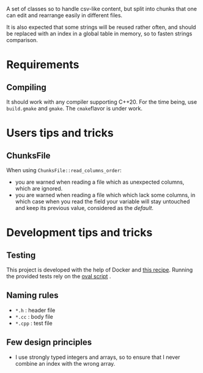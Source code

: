 
A set of classes so to handle csv-like content, but split into chunks that one can edit and rearrange easily in different files.

It is also expected that some strings will be reused rather often, and should be replaced with an index in a global table in memory, so to fasten strings comparison.

# Requirements

## Compiling

It should work with any compiler supporting C++20. For the time being, use `build.gmake` and `gmake`. The `cmake`flavor is under work.

# Users tips and tricks

## ChunksFile

When using `ChunksFile::read_columns_order`:
- you are warned when reading a file which as unexpected columns, which are ignored.
- you are warned when reading a file which which lack some columns, in which case when you read the field your variable will stay untouched and keep its previous value, considered as the *default*.

# Development tips and tricks

## Testing

This project is developed with the help of Docker and [this recipe](https://github.com/chavid/MyDevTools/blob/main/DevCpp20/Dockerfile). Running the provided tests rely on the [oval script](https://github.com/chavid/MyDevTools/blob/main/bin/oval.py) .

## Naming rules

- `*.h` : header file
- `*.cc` : body file
- `*.cpp` : test file

## Few design principles

- I use strongly typed integers and arrays, so to ensure that I never combine an index with the wrong array. 

